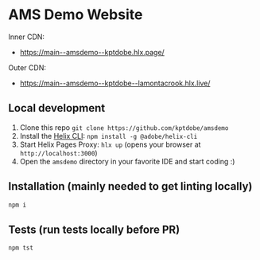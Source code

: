 # AMS Demo Website

Inner CDN:
- https://main--amsdemo--kptdobe.hlx.page/

Outer CDN:
- https://main--amsdemo--kptdobe--lamontacrook.hlx.live/

## Local development

1. Clone this repo `git clone https://github.com/kptdobe/amsdemo`
1. Install the [Helix CLI](https://github.com/adobe/helix-cli): `npm install -g @adobe/helix-cli`
1. Start Helix Pages Proxy: `hlx up` (opens your browser at `http://localhost:3000`)
1. Open the `amsdemo` directory in your favorite IDE and start coding :)

## Installation (mainly needed to get linting locally)

```sh
npm i
```

## Tests (run tests locally before PR)

```sh
npm tst
```
